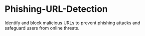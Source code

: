 # Phishing-URL-Detection
Identify and block malicious URLs to prevent phishing attacks and safeguard users from online threats.
